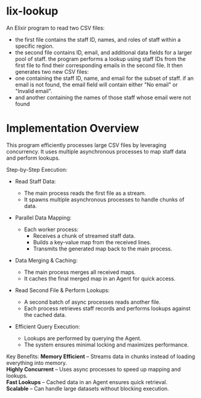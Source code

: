 # lix-lookup
An Elixir program to read two CSV files:
- the first file contains the staff ID, names, and roles of staff within a specific region.
- the second file contains ID, email, and additional data fields for a larger pool of staff.
the program performs a lookup using staff IDs from the first file
to find their corresponding emails in the second file.
It then generates two new CSV files:
- one containing the staff ID, name, and email for the subset of staff.
  if an email is not found, the email field will contain either "No email" or "Invalid email".
- and another containing the names of those staff whose email were not found


# **Implementation Overview**

This program efficiently processes large CSV files by leveraging concurrency.
It uses multiple asynchronous processes to map staff data and perform lookups.

Step-by-Step Execution:
- Read Staff Data:
  - The main process reads the first file as a stream.
  - It spawns multiple asynchronous processes to handle chunks of data.
 
- Parallel Data Mapping:
  - Each worker process:
    - Receives a chunk of streamed staff data.
    - Builds a key-value map from the received lines.
    - Transmits the generated map back to the main process.
 
- Data Merging & Caching:
  - The main process merges all received maps.
  - It caches the final merged map in an Agent for quick access.
 
- Read Second File & Perform Lookups:
  - A second batch of async processes reads another file.
  - Each process retrieves staff records and performs lookups against the cached data.
 
- Efficient Query Execution:
  - Lookups are performed by querying the Agent.
  - The system ensures minimal locking and maximizes performance.
 
Key Benefits:
**Memory Efficient** – Streams data in chunks instead of loading everything into memory.  
**Highly Concurrent** – Uses async processes to speed up mapping and lookups.  
**Fast Lookups** – Cached data in an Agent ensures quick retrieval.  
**Scalable** – Can handle large datasets without blocking execution.  

